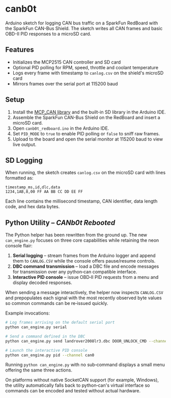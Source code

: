 # canb0t

Arduino sketch for logging CAN bus traffic on a SparkFun RedBoard with the SparkFun CAN-Bus Shield. The sketch writes all CAN frames and basic OBD-II PID responses to a microSD card.

## Features
- Initializes the MCP2515 CAN controller and SD card
- Optional PID polling for RPM, speed, throttle and coolant temperature
- Logs every frame with timestamp to `canlog.csv` on the shield's microSD card
- Mirrors frames over the serial port at 115200 baud

## Setup
1. Install the [MCP_CAN library](https://github.com/coryjfowler/MCP_CAN_lib) and the built-in SD library in the Arduino IDE.
2. Assemble the SparkFun CAN-Bus Shield on the RedBoard and insert a microSD card.
3. Open `canb0t_redboard.ino` in the Arduino IDE.
4. Set `PID_MODE` to `true` to enable PID polling or `false` to sniff raw frames.
5. Upload to the board and open the serial monitor at 115200 baud to view live output.

## SD Logging
When running, the sketch creates `canlog.csv` on the microSD card with lines formatted as:

```
timestamp_ms,id,dlc,data
1234,1AB,8,00 FF AA BB CC DD EE FF
```

Each line contains the millisecond timestamp, CAN identifier, data length code, and hex data bytes.

## Python Utility – *CANb0t Rebooted*

The Python helper has been rewritten from the ground up.  The new
`can_engine.py` focuses on three core capabilities while retaining the neon
console flair:

1. **Serial logging** – stream frames from the Arduino logger and append
   them to `CANLOG.CSV` while the console offers pause/resume controls.
2. **DBC command transmission** – load a DBC file and encode messages for
   transmission over any python‑can compatible interface.
3. **Interactive PID console** – issue OBD‑II PID requests from a menu and
   display decoded responses.

When sending a message interactively, the helper now inspects `CANLOG.CSV`
and prepopulates each signal with the most recently observed byte values so
common commands can be re‑issued quickly.

Example invocations:

```bash
# Log frames arriving on the default serial port
python can_engine.py serial

# Send a command defined in the DBC
python can_engine.py send landrover2008lr3.dbc DOOR_UNLOCK_CMD --channel can0 DoorID=1 Toggle=1

# Launch the interactive PID console
python can_engine.py pid --channel can0
```

Running `python can_engine.py` with no sub‑command displays a small menu
offering the same three actions.

On platforms without native SocketCAN support (for example, Windows), the
utility automatically falls back to python‑can's virtual interface so
commands can be encoded and tested without actual hardware.
